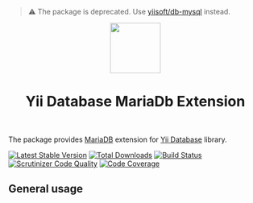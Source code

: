 > ⚠️ The package is deprecated. Use [yiisoft/db-mysql](https://github.com/yiisoft/db-mysql) instead.


<p align="center">
    <a href="https://github.com/yiisoft" target="_blank">
        <img src="https://github.com/yiisoft.png" height="100px">
    </a>
    <h1 align="center">Yii Database MariaDb Extension</h1>
    <br>
</p>

The package provides [MariaDB]() extension for [Yii Database]() library.

[![Latest Stable Version](https://poser.pugx.org/yiisoft/db-mariadb/v/stable.png)](https://packagist.org/packages/yiisoft/db-mariadb)
[![Total Downloads](https://poser.pugx.org/yiisoft/db-mariadb/downloads.png)](https://packagist.org/packages/yiisoft/db-mariadb)
[![Build Status](https://travis-ci.com/yiisoft/db-mariadb.svg?branch=master)](https://travis-ci.com/yiisoft/db-mariadb)
[![Scrutinizer Code Quality](https://scrutinizer-ci.com/g/yiisoft/db-mariadb/badges/quality-score.png?b=master)](https://scrutinizer-ci.com/g/yiisoft/db-mariadb/?branch=master)
[![Code Coverage](https://scrutinizer-ci.com/g/yiisoft/db-mariadb/badges/coverage.png?b=master)](https://scrutinizer-ci.com/g/yiisoft/db-mariadb/?branch=master)

## General usage

